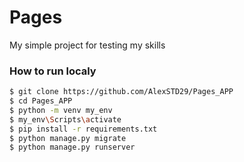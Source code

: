 # Pages

My simple project for testing my skills

### How to run localy

```sh
$ git clone https://github.com/AlexSTD29/Pages_APP
$ cd Pages_APP
$ python -m venv my_env
$ my_env\Scripts\activate
$ pip install -r requirements.txt
$ python manage.py migrate
$ python manage.py runserver
```
